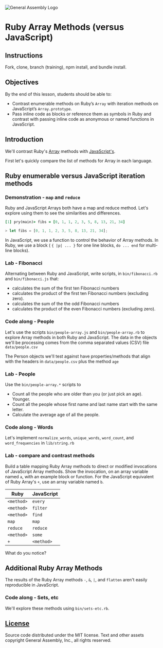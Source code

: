 ![General Assembly Logo](http://i.imgur.com/ke8USTq.png)

# Ruby Array Methods (versus JavaScript)

## Instructions

Fork, clone, branch (training), npm install, and bundle install.

## Objectives

By the end of this lesson, students should be able to:

-   Contrast enumerable methods on Ruby’s `Array` with iteration methods on
 JavaScript’s `Array.prototype`.
-   Pass inline code as blocks or reference them as symbols in Ruby and contrast
 with passing inline code as anonymous or named functions in JavaScript.

## Introduction

We'll contrast Ruby's [Array](http://ruby-doc.org/core-2.3.0/Array.html) methods
 with  [JavaScript's](https://developer.mozilla.org/en-US/docs/Web/JavaScript/Reference/Global_Objects/Array).

First let's quickly compare the list of methods for Array in each language.

## Ruby enumerable versus JavaScript iteration methods

### Demonstration - `map` and `reduce`

Ruby and JavaScript Arrays both have a map and reduce method.
Let's explore using them to see the similarities and differences.

```ruby
[1] pry(main)> fibs = [0, 1, 1, 2, 3, 5, 8, 13, 21, 34]
```

```js
> let fibs = [0, 1, 1, 2, 3, 5, 8, 13, 21, 34];
```

In JavaScript, we use a function to control the behavior of Array methods.
In Ruby, we use a block ( `{ |p| ... }` for one line blocks, `do ... end` for
 multi-line blocks).

### Lab - Fibonacci

Alternating between Ruby and JavaScript, write scripts, in `bin/fibonacci.rb`
 and `bin/fibonacci.js` that:

-   calculates the sum of the first ten Fibonacci numbers
-   calculates the product of the first ten Fibonacci numbers (excluding zero).
-   calculates the sum of the the odd Fibonacci numbers
-   calculates the product of the even Fibonacci numbers (excluding zero).

### Code along - People

Let's use the scripts `bin/people-array.js` and `bin/people-array.rb` to explore
 Array methods in both Ruby and JavaScript.
The data in the objects we'll be processing comes from the comma separated
 values (CSV) file `data/people.csv`

The Person objects we'll test against have properties/methods that align with
 the headers in `data/people.csv` plus the method `age`

### Lab - People

Use the `bin/people-array.*` scripts to

-   Count all the people who are older than you (or just pick an age).  Younger.
-   Count all the people whose first name and last name start with the same
 letter.
-   Calculate the average age of all the people.

### Code along - Words

Let's implement `normalize_words`, `unique_words`, `word_count`, and
 `word_frequencies` in `lib/string.rb`

### Lab - compare and contrast methods

Build a table mapping Ruby Array methods to direct or modified invocations of
 JavaScript Array methods.
Show the invocation, on an array variable named `a`, with an example block or
 function.
For the JavaScript equivalent of Ruby Array's `+`,
 use an array variable named `b`.

| Ruby       | JavaScript |
| ---------- | ----       |
| `<method>` | `every`    |
| `<method>` | `filter`   |
| `<method>` | `find`     |
| `map`      | `map`      |
| `reduce`   | `reduce`   |
| `<method>` | `some`     |
| `+`        | `<method>` |

What do you notice?

## Additional Ruby Array Methods

The results of the Ruby Array methods `-`, `&`, `|`, and `flatten` aren't easily
 reproducible in JavaScript.

### Code along - Sets, etc

We'll explore these methods using `bin/sets-etc.rb`.

## [License](LICENSE)

Source code distributed under the MIT license. Text and other assets copyright
General Assembly, Inc., all rights reserved.
